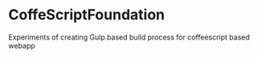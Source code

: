 CoffeScriptFoundation
=====================

Experiments of creating Gulp based build process for coffeescript based webapp
